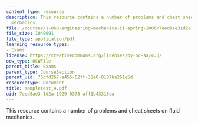 ```yaml
---
content_type: resource
description: This resource contains a number of problems and cheat sheets on fluid
  mechanics.
file: /courses/1-060-engineering-mechanics-ii-spring-2006/7eed8ae31d2a19290373aff1b43315ea_sampletest_4.pdf
file_size: 1040091
file_type: application/pdf
learning_resource_types:
- Exams
license: https://creativecommons.org/licenses/by-nc-sa/4.0/
ocw_type: OCWFile
parent_title: Exams
parent_type: CourseSection
parent_uid: 76dfd267-a455-52ff-38e0-8187ba261e5d
resourcetype: Document
title: sampletest_4.pdf
uid: 7eed8ae3-1d2a-1929-0373-aff1b43315ea
---
```

This resource contains a number of problems and cheat sheets on fluid mechanics.